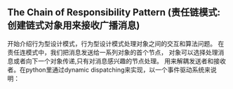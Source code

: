 

## The Chain of Responsibility Pattern (责任链模式:创建链式对象用来接收广播消息)

开始介绍行为型设计模式，行为型设计模式处理对象之间的交互和算法问题。
在责任连模式中，我们把消息发送给一系列对象的首个节点，
对象可以选择处理消息或者向下一个对象传递,只有对消息感兴趣的节点处理。
用来解耦发送者和接收者。在python里通过dynamic dispatching来实现，以一个事件驱动系统来说明：